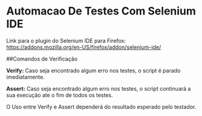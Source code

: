 # Automacao De Testes Com Selenium IDE

Link para o plugin do Selenium IDE para Firefox: https://addons.mozilla.org/en-US/firefox/addon/selenium-ide/

##Comandos de Verificação

<strong>Verify:</strong> Caso seja encontrado algum erro nos testes, o script é parado imediatamente.

<strong>Assert:</strong> Caso seja encontrado algum erro nos testes, o script continuará a sua execução ate o fim de todos os testes.

O Uso entre Verify e Assert dependerá do resultado esperado pelo testador.
